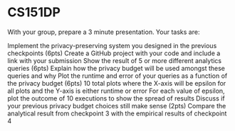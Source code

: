 # CS151DP

With your group, prepare a 3 minute presentation. Your tasks are: 

Implement the privacy-preserving system you designed in the previous checkpoints (6pts)
  Create a GitHub project with your code and include a link with your submission 
Show the result of 5 or more different analytics queries (6pts)
  Explain how the privacy budget will be used amongst these queries and why
Plot the runtime and error of your queries as a function of the privacy budget (6pts)
  10 total plots where the X-axis will be epsilon for all plots and the Y-axis is either runtime or error
  For each value of epsilon, plot the outcome of 10 executions to show the spread of results
Discuss if your previous privacy budget choices still make sense (2pts)
  Compare the analytical result from checkpoint 3 with the empirical results of checkpoint 4
